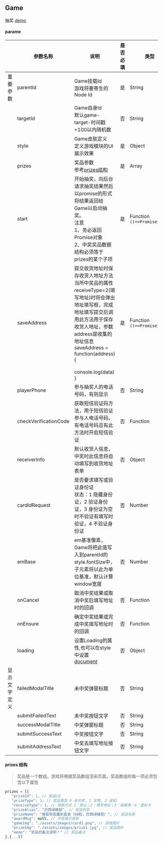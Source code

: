 ## Game

抽奖 
[demo](https://by-healthfed.github.io/venom/dist/demo/index.html)

#### parame

|              | 参数名称              | 说明                                                         | 是否必填 | 类型                                 |
| ------------ | --------------------- | ------------------------------------------------------------ | -------- | ------------------------------------ |
| 重要参数     | parentId              | Game挂载Id<br />游戏将要寄生的Node Id                        | 是       | String                               |
|              | targetId              | Game自身Id<br />默认game-target-时间戳+100以内随机数         | 否       | String                               |
|              | style                 | Game皮肤定义<br />定义游戏模块的UI展示效果                   | 是       | Object                               |
|              | prizes                | 奖品参数<br />参考[prizes结构](#prizes)                      | 是       | Array                                |
|              | start                 | 开始抽奖，向后台请求抽奖结果然后以promise的形式将结果返回给Game以启动抽奖。<br />注意<br />1、务必返回Promise对象<br />2、中奖奖品数据结构必须等于prizes的某个子项 | 是       | Function<br />```()=>Promise(...)``` |
|              | saveAddress           | 提交收货地址时保存收货人地址方法<br />当所中奖品的属性receiveType=2(填写地址)时将会弹出地址填写框，完成地址填写提交后调用此方法用于保存收货人地址，参数address是收集的地址信息<br />saveAddress = function(address){<br /><br />    console.log(data)<br />} | 是       | Function<br />```()=>Promise(...)``` |
|              | playerPhone           | 参与抽奖人的电话号码，有则显示                               | 否       | String                               |
|              | checkVerificationCode | 获取短信验证码方法，用于短信验证参与人电话号码，有电话号码且有此方法时开启短信验证 | 否       | Function                             |
|              | receiverInfo          | 默认收货人信息，中奖时此信息将自动填写到收货地址表单         | 否       | Object                               |
|              | cardIdRequest         | 是否要求填写或验证身份证<br />状态：1 隐藏身份证，2 验证身份证，3 身份证为空时不验证有填写时验证，4 不验证身份证 | 否       | Number                               |
|              | emBase                | em基准像素，Game将把此值写入到parentId的style.fontSize中，子元素将以此为单位基准，默认计算window宽度 | 否       | Number                               |
|              | onCancel              | 取消中奖结果或取消中奖后填写地址时的回调                     | 否       | Function                             |
|              | onEnsure              | 确定中奖结果或完成中奖填写地址时的回调                       | 否       | Function                             |
|              | loading               | 设置Loading的属性,也可以在style中设置<br />[document](<http://www.eightfeet.cn/Loading/>) | 否       | Object                               |
| 显示文字定义 | failedModalTitle      | 未中奖弹窗标题                                               | 否       | String                               |
|              | submitFailedText      | 未中奖按钮文字                                               | 否       | String                               |
|              | successModalTitle     | 中奖弹窗标题                                                 | 否       | String                               |
|              | submitSuccessText     | 中奖按钮文字                                                 | 否       | String                               |
|              | submitAddressText     | 中奖去填写地址按钮文字                                       | 否       | String                               |



#### <span id="prizes">prizes 结构</span>

> 奖品是一个数组，游戏将根据奖品数组渲染页面，奖品数组的每一项必须包含以下属性

 ```javascript
prizes = [{
	"prizeId": 1, // 奖品id
	"prizeType": 1, // 奖品类型 0 未中奖, 1 实物, 2 虚拟
	"receiveType": 1, // 领取方式 1：默认；2：填写地址；3：链接类；4：虚拟卡
	"prizeAlias": "巴西绿蜂胶", // 奖品别名
	"prizeName": "蜂胶软胶囊彩盒装（60粒，巴西绿蜂胶）", // 奖品名称
	"awardMsg": null, // 中奖提示信息
	"gameImg": "./assets/images/card1.png", // 游戏图片
	"prizeImg": "./assets/images/prize1.jpg", // 奖品图片
	"memo": "奖品的备注说明！" // 奖品备注
},{...}]
 ```


